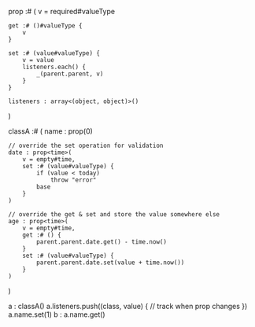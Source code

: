 prop :# <valueType> (
	v = required#valueType

	get :# ()#valueType {
		v
	}

	set :# (value#valueType) {
		v = value
		listeners.each() {
			_(parent.parent, v)
		}
	}

	listeners : array<(object, object)>()
)

classA :# (
	name : prop<int>(0)
	
	// override the set operation for validation
	date : prop<time>(
		v = empty#time,
		set :# (value#valueType) {
			if (value < today)
				throw "error"
			base
		}
	)

	// override the get & set and store the value somewhere else
	age : prop<time>(
		v = empty#time,
		get :# () {
			parent.parent.date.get() - time.now()
		}
		set :# (value#valueType) {
			parent.parent.date.set(value + time.now())
		}
	)
)

a : classA()
a.listeners.push((class, value) {
	// track when prop changes
})
a.name.set(1)
b : a.name.get()